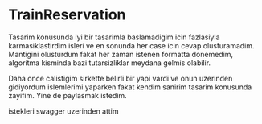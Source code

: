 # TrainReservation
 
Tasarim konusunda iyi bir tasarimla baslamadigim icin fazlasiyla karmasiklastirdim isleri ve en sonunda her case icin cevap olusturamadim. Mantigini olusturdum fakat her zaman istenen formatta donemedim, algoritma kisminda bazi tutarsizliklar meydana gelmis olabilir. 

Daha once calistigim sirkette belirli bir yapi vardi ve onun uzerinden gidiyordum islemlerimi yaparken fakat kendim sanirim tasarim konusunda zayifim. Yine de paylasmak istedim.

istekleri swagger uzerinden attim